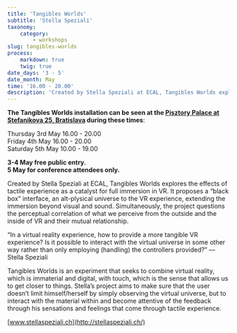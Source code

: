 ```yaml
---
title: 'Tangibles Worlds'
subtitle: 'Stella Speziali'
taxonomy:
    category:
        - workshops
slug: tangibles-worlds
process:
    markdown: true
    twig: true
date_days: '3 - 5'
date_month: May
time: '16.00 - 20.00'
description: 'Created by Stella Speziali at ECAL, Tangibles Worlds explores the effects of tactile experience as a catalyst for full immersion in VR. '
---
```


**The Tangibles Worlds installation can be seen at the [Pisztory Palace at Stefanikova 25, Bratislava](https://goo.gl/maps/RXjCi49tvoo) during these times**:

Thursday 3rd May 16.00 - 20.00 <br/>
Friday 4th May 16.00 - 20.00 <br/>
Saturday 5th May 10.00 - 19.00

**3-4 May free public entry. <br/>
5 May for conference attendees only.**


Created by Stella Speziali at ECAL, Tangibles Worlds explores the effects of tactile experience as a catalyst for full immersion in VR. It proposes a “black box” interface, an alt-plysical universe to the VR experience, extending the immersion beyond visual and sound. Simultaneously, the project questions the perceptual correlation of what we perceive from the outside and the inside of VR and their mutual relationship.

“In a virtual reality experience, how to provide a more tangible VR experience? Is it possible to interact with the virtual universe in some other way rather than only employing (handling) the controllers provided?” –– Stella Speziali

Tangibles Worlds is an experiment that seeks to combine virtual reality, which is immaterial and digital, with touch, which is the sense that allows us to get closer to things. Stella’s project aims to make sure that the user doesn’t limit himself/herself by simply observing the virtual universe, but to interact with the material within and become attentive of the feedback through his sensations and feelings that come through tactile experience.

[www.stellaspeziali.ch](http://stellaspeziali.ch/)

